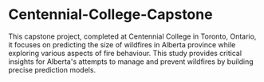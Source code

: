 # Centennial-College-Capstone
This capstone project, completed at Centennial College in Toronto, Ontario, it focuses on predicting the size of wildfires in Alberta province while exploring various aspects of fire behaviour. This study provides critical insights for Alberta's attempts to manage and prevent wildfires by building precise prediction models.
